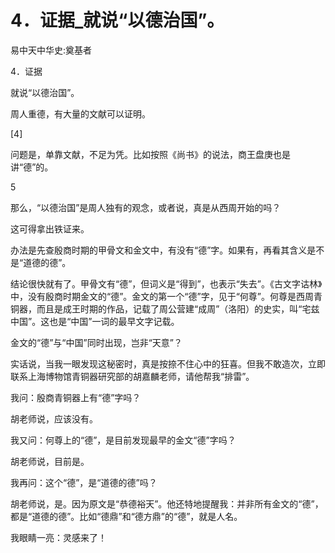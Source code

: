# 4．证据_就说“以德治国”。

易中天中华史:奠基者

4．证据

就说“以德治国”。

周人重德，有大量的文献可以证明。

[4]

问题是，单靠文献，不足为凭。比如按照《尚书》的说法，商王盘庚也是讲“德”的。

5

那么，“以德治国”是周人独有的观念，或者说，真是从西周开始的吗？

这可得拿出铁证来。

办法是先查殷商时期的甲骨文和金文中，有没有“德”字。如果有，再看其含义是不是“道德的德”。

结论很快就有了。甲骨文有“德”，但词义是“得到”，也表示“失去”。《古文字诂林》中，没有殷商时期金文的“德”。金文的第一个“德”字，见于“何尊”。何尊是西周青铜器，而且是成王时期的作品，记载了周公营建“成周”（洛阳）的史实，叫“宅兹中国”。这也是“中国”一词的最早文字记载。

金文的“德”与“中国”同时出现，岂非“天意”？

实话说，当我一眼发现这秘密时，真是按捺不住心中的狂喜。但我不敢造次，立即联系上海博物馆青铜器研究部的胡嘉麟老师，请他帮我“排雷”。

我问：殷商青铜器上有“德”字吗？

胡老师说，应该没有。

我又问：何尊上的“德”，是目前发现最早的金文“德”字吗？

胡老师说，目前是。

我再问：这个“德”，是“道德的德”吗？

胡老师说，是。因为原文是“恭德裕天”。他还特地提醒我：并非所有金文的“德”，都是“道德的德”。比如“德鼎”和“德方鼎”的“德”，就是人名。

我眼睛一亮：灵感来了！